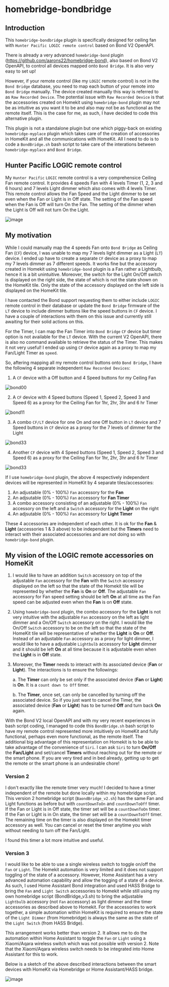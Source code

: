 # homebridge-bondbridge

## Introduction
This `homebridge-bondbridge` plugin is specifically designed for ceiling fan with `Hunter Pacific LOGIC remote control` based on Bond V2 OpenAPI.

There is already a very advanced `homebridge-bond` plugin (https://github.com/aarons22/homebridge-bond), also based on Bond V2 OpenAPI, to control all devices mapped onto `Bond Bridge`. It is also very easy to set up! 

However, if your remote control (like my `LOGIC` remote control) is not in the `Bond Bridge` database, you need to map each button of your remote into `Bond Bridge` manually. The device created manually this way is referred to as `Raw Recorded Device`. The potential issue with `Raw Recorded Device` is that the accessories created on Homekit using `homebridge-bond` plugin may not be as intuitive as you want it to be and also may not be as functional as the remote itself.  This is the case for me, as such, I have decided to code this alternative plugin.

This plugin is not a standalone plugin but one which piggy-back on existing `homebridge-myplace` plugin which takes care of the creation of accessories in HomeKit and all the communications with HomeKit.  All I need to do is to code a `BondBridge.sh` bash script to take care of the interations between `homebridge-myplace` and `Bond Bridge`.

## Hunter Pacific LOGIC remote control
My `Hunter Pacific` `LOGIC` remote control is a very comprehensice Ceiling Fan remote control. It provides 4 speeds Fan with 4 levels Timer (1, 2, 3 and 6 hours) and 7 levels Light dimmer which also comes with 4 levels Timer.  This remote control allows the Fan Speed and the Light dimmer to be set even when the Fan or Light is in Off state.  The setting of the Fan speed when the Fan is Off will turn On the Fan.  The setting of the dimmer when the Light is Off will not turn On the Light.

![image](https://user-images.githubusercontent.com/96530237/175461637-2f1d0cd2-8ed2-497d-af99-7656fcd89824.png)

## My motivation
While I could manually map the 4 speeds Fan onto `Bond Bridge` as Ceiling Fan (`CF`) device, I was unable to map my 7 levels light dimmer as a Light (`LT`) device.  I ended up have to create a separate `CF` device as a proxy to map my 7 levels dimmer as 7 different speeds.  It works fine but the accessory created in Homekit using `homebridge-bond` plugin is a Fan rather a Lightbulb, hence it is a bit unintuitive. Moreover, the switch for the Light On/Off switch is displayed on the right side, the state of which is not the state shown on the HomeKit tile.  Only the state of the accessory displayed on the left side is displayed on the HomeKit tile.

I have contacted the Bond support requesting them to either include `LOGIC` remote control in their database or update the `Bond Bridge` firmware of the `LT` device to include dimmer buttons like the speed buttons in `CF` device. I have a couple of interactions with them on this issue and currently still awaiting for their solid actions on this.

For the Timer, I can map the Fan Timer into `Bond Bridge` `CF` device but timer option is not available for the `LT` device. With the current V2 OpenAPI, there is also no command available to retrieve the status of the Timer. This makes it not very useful! I ended up using `CF` device again as a proxy to map my Fan/Light Timer as `speed`. 

So, aftering mapping all my remote control buttons onto `Bond Bridge`, I have the following 4 separate independent `Raw Recorded Devices`:
1. A `CF` device with a Off button and 4 Speed buttons for my Ceiling Fan

![bond00](https://user-images.githubusercontent.com/96530237/175754554-d9d1b686-49f5-4131-87a3-23fbbc3ca819.jpg)

2. A `CF` device with 4 Speed buttons (Speed 1, Speed 2, Speed 3 and Speed 6) as a proxy for the Ceiling Fan for 1hr, 2hr, 3hr and 6 hr Timer

![bond11](https://user-images.githubusercontent.com/96530237/175754622-b054e8bd-dcc7-4e9a-9854-c63c04b680fd.jpg)

3. A combo `CF/LT` device for one On and one Off button in `LT` device and 7 Speed buttons in `CF` device as a proxy for the 7 levels of dimmer for the Light

![bond33](https://user-images.githubusercontent.com/96530237/175754878-128a4796-8dfe-485c-9101-d950dff3720f.jpg)

4. Another `CF` device with 4 Speed buttons (Speed 1, Speed 2, Speed 3 and Speed 6) as a proxy for the Ceiling Fan for 1hr, 2hr, 3hr and 6 hr Timer

![bond33](https://user-images.githubusercontent.com/96530237/175754630-a551aafd-0db7-45d8-ba92-d5fd84abbd43.jpg)

 
If I use `homebridge-bond` plugin, the above 4 respectively independent devices will be represented in HomeKit by 4 separate tiles/accessories:
1. An adjustable (0% - 100%) `Fan` accessory for the **Fan**
2. An adjsutable (0% - 100%) `Fan` accessory for **Fan Timer**
3. A combo accessory consisting of an adjustable (0% - 100%) `Fan` accessory on the left and a `Switch` accessory for the **Light** on the right
4. An adjsutable (0% - 100%) `Fan` accessory for **Light Timer**

These 4 accessories are independent of each other.  It is ok for the **Fan** & **Light** (accessories 1 & 3 above) to be independent but the **Timers** need to interact with their associated accessories and are not doing so with `homebridge-bond` plugin.

## My vision of the LOGIC remote accessories on HomeKit
1. I would like to have an addition `Switch` accessory on top of the adjustable `Fan` accessory for the **Fan** with the `Switch` accessory displayed on the left so that the state of the Homekit tile will be represented by whether the **Fan** is **On** or **Off**. The adjustable `Fan` accessory for Fan speed setting should be left **On** at all time as the Fan speed can be adjusted even when the **Fan** is on **Off** state.
2. Using `homebridge-bond` plugin, the combo accessory for the **Light** is not very intuitive with the adjustable `Fan` accessory on the left as light dimmer and a On/Off `Switch` accessory on the right. I would like the On/Off `Switch` accessory to be on the left so that the state of the HomeKit tile will be representative of whether the **Light** is **On** or **Off**. Instead of an adjustable `Fan` accessory as a proxy for light dimmer, I would like to have a adjustable `Lightbulb` accessory for **Light** dimmer and it should be left **On** at all time because it is adjustable even when the **Light** is in **Off** state.
3. Moreover, the **Timer** needs to interact with its associated device (**Fan** or **Light**).  The interactions is to ensure the followings:

    a. The **Timer** can only be set only if the associated device (**Fan** or **Light**) is **On**. It is a `count down to Off` timer.

    b. The **Timer**, once set, can only be cancelled by turning off the associated device. So if you just want to cancel the Timer, the associated device (**Fan** or **Light**) has to be turned **Off** and turn back **On** again. 

With the Bond V2 local OpenAPI and with my very recent experiences in bash script coding, I managed to code this `BondBridge.sh` bash script to have my remote control represented more intuitively on HomeKit and fully functional, perhaps even more functional, as the remote itself. The additional big advantage of this representation on Homekit is to be able to take advantage of the convenience of `Siri`.  I can ask `Siri` to turn **On/Off** the **Fan/Light** and set/cancel **Timers** without reaching out for the remote or the smart phone. If you are very tired and in bed already, getting up to get the remote or the smart phone is an undesirable chore! 

### Version 2
I don't exactly like the remote timer very much! I decided to have a timer independent of the remote but done locally within my homebridge script.  This version 2 homebridge script (`BaondBridge_v2.sh`) has the same Fan and Light functions as before but with `countDownToOn` and `countDownToOff` timer. If the Fan or Light is in Off state, the timer set will be a `countDownToOn` timer.  If the Fan or Light is in On state, the timer set will be a `countDownToOff` timer. The remaining time on the timer is also displayed on the Homekit timer accessory as well. You can cancel or reset the timer anytime you wish without needing to turn off the Fan/Light. 

I found this timer a lot more intuitive and useful.

### Version 3
I would like to be able to use a single wireless switch to toggle on/off the `Fan` or `Light`.  The Homekit automation is very limited and it does not support toggling of the state of a accessory. However, Home Assistant has a very advanced automation capability and allow the togging of a state of a device.  As such, I used Home Assistant Bond integration and used HASS Bridge to bring the `Fan` and `Light Switch` accessories to Homekit while still using my own homebridge script (BondBridge_v3.sh) to bring the adjustable `Lightbulb` accessory (not `Fan` accessory) as light dimmer and the timer accessories as described above to Homekit. For the accessories to work together, a simple automation within HomeKit is required to ensure the state of the `Light Dimmer` (from Homebridge) is always the same as the state of the `Light Switch` (from HASS Bridge).

This arrangement works better than version 2. It allows me to do the automation within Home Assistant to toggle the `Fan` or `Light` using a Xiaomi/Aqara wireless switch which was not possible with version 2.  Note that the Xiaomi/Aqara wireless switch needs to be integrated into Home Assistant for this to work. 

Below is a sketch of the above described interactions between the smart devices with HomeKit via Homebridge or Home Assistant/HASS bridge.

![image](https://user-images.githubusercontent.com/96530237/178499445-f52432fc-6015-46d5-bd20-8bb590533484.png)


